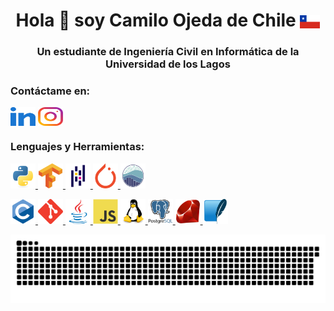 <h1 align="center"title="Hi 👋 I'm Camilo Ojeda from Chile">Hola 👋 soy Camilo Ojeda de Chile <img align="center" src="Flag_of_Chile.png"></h1>
<h3 align="center"title="A student of Civil Engineering in Computer Sciences on the Universidad de los Lagos">Un estudiante de Ingeniería Civil en Informática de la Universidad de los Lagos</h3>

<h3 align="left"title="Contact me on:">Contáctame en: </h3>
<p align="left">
<a title="LinkedIn"href="https://www.linkedin.com/in/camilo-ojeda-velasquez/" target="blank"><img align="center" src="linked-in-alt.svg" alt="https://www.linkedin.com/in/camilo-ojeda-velasquez/" height="30" width="40" /></a>
<a title="Instagram personal"href="https://www.instagram.com/camilo_ojeda.ai/" target="blank"><img align="center" src="instagram.svg" alt="https://www.instagram.com/camilo_ojeda.ai/" height="30" width="40" /></a>
</p>

<h3 align="left"title="Languages and Tools:">Lenguajes y Herramientas:</h3>
<p align="left"> 
<a title="Python"href="https://www.python.org" target="_blank" rel="noreferrer"> <img src="python-original.svg" alt="python" width="40" height="40"/> </a> 
<a title="Tensorflow" href="https://www.tensorflow.org" target="_blank" rel="noreferrer"> <img src="tensorflow-icon.svg" alt="tensorflow" width="40" height="40"/> </a>
<a title="Pandas" href="https://pandas.pydata.org/" target="_blank" rel="noreferrer"> <img src="pandas-original.svg" alt="pandas" width="40" height="40"/> </a> 
<a title="Pytorch" href="https://pytorch.org/" target="_blank" rel="noreferrer"> <img src="pytorch-icon.svg" alt="pytorch" width="40" height="40"/> </a> 
<a title="Seaborn" href="https://seaborn.pydata.org/" target="_blank" rel="noreferrer"> <img src="logo-mark-lightbg.svg" alt="seaborn" width="40" height="40"/> </a> 
</p>

<p align="left"> 
<a title="C"href="https://www.cprogramming.com/" target="_blank" rel="noreferrer"> <img src="c-original.svg" alt="c" width="40" height="40"/> </a> 
<a title="Git"href="https://git-scm.com/" target="_blank" rel="noreferrer"> <img src="git-scm-icon.svg" alt="git" width="40" height="40"/> </a> 
<a title="Java"href="https://www.java.com" target="_blank" rel="noreferrer"> <img src="java-original.svg" alt="java" width="40" height="40"/> </a> 
<a title="JavaScript"href="https://developer.mozilla.org/en-US/docs/Web/JavaScript" target="_blank" rel="noreferrer"> <img src="javascript-original.svg" alt="javascript" width="40" height="40"/> </a> 
<a title="Linux"href="https://www.linux.org/" target="_blank" rel="noreferrer"> <img src="linux-original.svg" alt="linux" width="40" height="40"/> </a> 
<a title="PostgreSQL"href="https://www.postgresql.org" target="_blank" rel="noreferrer"> <img src="postgresql-original-wordmark.svg" alt="postgresql" width="40" height="40"/> </a> 
<a href="https://www.ruby-lang.org/en/" target="_blank" rel="noreferrer"> <img title="Ruby"src="ruby-original.svg" alt="ruby" width="40" height="40"/> </a> 
<a title="SQLite"href="https://www.sqlite.org/" target="_blank" rel="noreferrer"> <img src="sqlite-icon.svg" alt="sqlite" width="40" height="40"/> </a> 
</p>

<img src="snake.svg" alt="Snake animation" />
